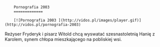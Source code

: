 
        Pornografia 2003 
        =============
        
        [![Pornografia 2003 ](http://vidos.pl/images/player.gif)](http://vidos.pl/pornografia-2003)
        
        
 Reżyser Fryderyk i pisarz Witold chcą wyswatać szesnastoletnią Hanię z Karolem, synem chłopa mieszkającego na pobliskiej wsi.
    